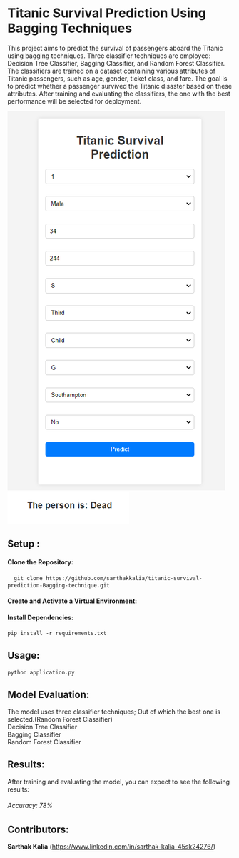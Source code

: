 # Titanic Survival Prediction Using Bagging Techniques
This project aims to predict the survival of passengers aboard the Titanic using bagging techniques. Three classifier techniques are employed: Decision Tree Classifier, Bagging Classifier, and Random Forest Classifier. The classifiers are trained on a dataset containing various attributes of Titanic passengers, such as age, gender, ticket class, and fare. The goal is to predict whether a passenger survived the Titanic disaster based on these attributes. After training and evaluating the classifiers, the one with the best performance will be selected for deployment.

![](https://github.com/sarthakkalia/titanic-survival-prediction-Bagging-technique/blob/main/templates/Screenshot%202024-05-24%20215724.png)
![](https://github.com/sarthakkalia/titanic-survival-prediction-Bagging-technique/blob/main/templates/Screenshot%202024-05-24%20215911.png)

## Setup :
  #### Clone the Repository:
  ~~~
    git clone https://github.com/sarthakkalia/titanic-survival-prediction-Bagging-technique.git
~~~
  #### Create and Activate a Virtual Environment:

  #### Install Dependencies:
  ~~~
pip install -r requirements.txt
~~~
## Usage:
~~~
python application.py
~~~
## Model Evaluation:
The model uses three classifier techniques; Out of which the best one is selected.(Random Forest Classifier)  
  Decision Tree Classifier  
  Bagging Classifier  
  Random Forest Classifier
## Results:
After training and evaluating the model, you can expect to see the following results:
###### Accuracy: 78%

## Contributors:
**Sarthak Kalia**  (https://www.linkedin.com/in/sarthak-kalia-45sk24276/)
